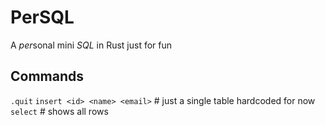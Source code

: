 # PerSQL

A *per*sonal mini *SQL* in Rust just for fun


## Commands
`.quit`
`insert <id> <name> <email>` # just a single table hardcoded for now
`select` # shows all rows
